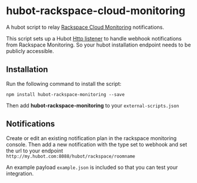 # hubot-rackspace-cloud-monitoring

A hubot script to relay [Rackspace Cloud Monitoring](http://www.rackspace.com/en-us/cloud/monitoring) notifications.

This script sets up a Hubot [Http listener](https://github.com/github/hubot/blob/master/docs/scripting.md#http-listener) to handle webhook notifications from Rackspace Monitoring. So your hubot installation endpoint needs to be publicly accessible.

## Installation

Run the following command to install the script:

`npm install hubot-rackspace-monitoring --save`

Then add **hubot-rackspace-monitoring** to your `external-scripts.json`

## Notifications

Create or edit an existing notification plan in the rackspace monitoring console. Then add a new notification with the type set to webhook and set the url to your endpoint `http://my.hubot.com:8088/hubot/rackspace/roomname`

An example payload `example.json` is included so that you can test your integration.